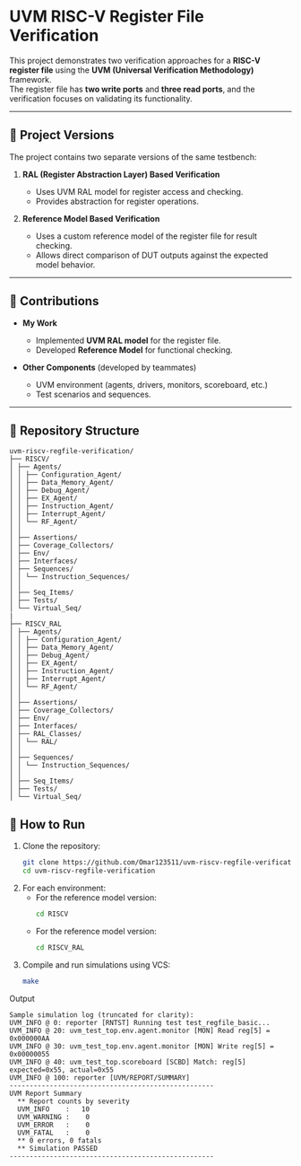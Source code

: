 # UVM RISC-V Register File Verification

This project demonstrates two verification approaches for a **RISC-V register file** using the **UVM (Universal Verification Methodology)** framework.  
The register file has **two write ports** and **three read ports**, and the verification focuses on validating its functionality.

---

## 🔹 Project Versions
The project contains two separate versions of the same testbench:

1. **RAL (Register Abstraction Layer) Based Verification**  
   - Uses UVM RAL model for register access and checking.  
   - Provides abstraction for register operations.  

2. **Reference Model Based Verification**  
   - Uses a custom reference model of the register file for result checking.  
   - Allows direct comparison of DUT outputs against the expected model behavior.  

---

## 🔹 Contributions
- **My Work**  
  - Implemented **UVM RAL model** for the register file.  
  - Developed **Reference Model** for functional checking.  

- **Other Components** (developed by teammates)  
  - UVM environment (agents, drivers, monitors, scoreboard, etc.)  
  - Test scenarios and sequences.  

---

## 🔹 Repository Structure
```
uvm-riscv-regfile-verification/
├── RISCV/
│ ├── Agents/
│ │ ├── Configuration_Agent/
│ │ ├── Data_Memory_Agent/
│ │ ├── Debug_Agent/
│ │ ├── EX_Agent/
│ │ ├── Instruction_Agent/
│ │ ├── Interrupt_Agent/
│ │ └── RF_Agent/
│ │
│ ├── Assertions/
│ ├── Coverage_Collectors/
│ ├── Env/
│ ├── Interfaces/
│ ├── Sequences/
│ │ └── Instruction_Sequences/
│ │
│ ├── Seq_Items/
│ ├── Tests/
│ └── Virtual_Seq/
|
├── RISCV_RAL
│ ├── Agents/
│ │ ├── Configuration_Agent/
│ │ ├── Data_Memory_Agent/
│ │ ├── Debug_Agent/
│ │ ├── EX_Agent/
│ │ ├── Instruction_Agent/
│ │ ├── Interrupt_Agent/
│ │ └── RF_Agent/
│ │
│ ├── Assertions/
│ ├── Coverage_Collectors/
│ ├── Env/
│ ├── Interfaces/
│ ├── RAL_Classes/
│ │ └── RAL/
│ │
│ ├── Sequences/
│ │ └── Instruction_Sequences/
│ │
│ ├── Seq_Items/
│ ├── Tests/
│ └── Virtual_Seq/
```

## 🔹 How to Run
1. Clone the repository:
   ```bash
   git clone https://github.com/Omar123511/uvm-riscv-regfile-verification.git
   cd uvm-riscv-regfile-verification
2. For each environment:
   - For the reference model version:
     ```bash
     cd RISCV
   - For the reference model version:
     ```bash
     cd RISCV_RAL
2. Compile and run simulations using VCS:
   ```bash
   make

Output
```
Sample simulation log (truncated for clarity):
UVM_INFO @ 0: reporter [RNTST] Running test test_regfile_basic...
UVM_INFO @ 20: uvm_test_top.env.agent.monitor [MON] Read reg[5] = 0x000000AA
UVM_INFO @ 30: uvm_test_top.env.agent.monitor [MON] Write reg[5] = 0x00000055
UVM_INFO @ 40: uvm_test_top.scoreboard [SCBD] Match: reg[5] expected=0x55, actual=0x55
UVM_INFO @ 100: reporter [UVM/REPORT/SUMMARY]
---------------------------------------------------
UVM Report Summary
  ** Report counts by severity
  UVM_INFO    :   10
  UVM_WARNING :    0
  UVM_ERROR   :    0
  UVM_FATAL   :    0
  ** 0 errors, 0 fatals
  ** Simulation PASSED
---------------------------------------------------
```
